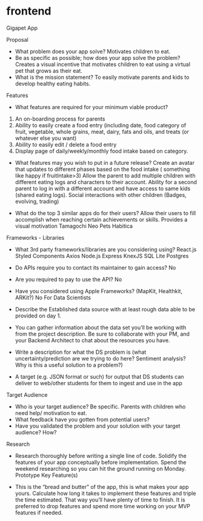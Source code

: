 # frontend

Gigapet App

Proposal

- What problem does your app solve?
	Motivates children to eat.
- Be as specific as possible; how does your app solve the problem?
	Creates a visual incentive that motivates children to eat using a virtual pet that grows as their eat. 
- What is the mission statement?
	To easily motivate parents and kids to develop healthy eating habits.
	
Features

- What features are required for your minimum viable product?
1. An on-boarding process for parents
 2. Ability to easily create a food entry (including date, food category of fruit, vegetable, whole grains, meat, dairy, fats and oils, and treats (or whatever else you want)
 3. Ability to easily edit / delete a food entry
 4. Display page of daily/weekly/monthly food intake based on category.
- What features may you wish to put in a future release?
          Create an avatar that updates to different phases based on the food intake ( something like happy if fruitIntake>3)
 Allow the parent to add multiple children with different eating logs and characters to their account. Ability for a second parent to log in with a different account and have access to same kids (shared eating logs).
Social interactions with other children (Badges, evolving, trading)

- What do the top 3 similar apps do for their users?
Allow their users to fill accomplish when reaching certain achievements or skills. 
Provides a visual motivation
Tamagochi
Neo Pets
Habitica


Frameworks - Libraries

- What 3rd party frameworks/libraries are you considering using?
React.js
Styled Components
Axios
Node.js
Express
KnexJS
SQL Lite
Postgres

- Do APIs require you to contact its maintainer to gain access?
	No
- Are you required to pay to use the API?
	No
- Have you considered using Apple Frameworks? (MapKit, Healthkit, ARKit?)
No
For Data Scientists


- Describe the Established data source with at least rough data able to be provided on day 1. 
- You can gather information about the data set you’ll be working with from the project description. Be sure to collaborate with your PM, and your Backend Architect to chat about the resources you have.
- Write a description for what the DS problem is (what uncertainty/prediction are we trying to do here? Sentiment analysis? Why is this a useful solution to a problem?)
- A target (e.g. JSON format or such) for output that DS students can deliver to web/other students for them to ingest and use in the app

Target Audience

- Who is your target audience? Be specific. Parents with children who need help/ motivation to eat.
- What feedback have you gotten from potential users?
- Have you validated the problem and your solution with your target audience? How?

Research

- Research thoroughly before writing a single line of code. Solidify the features of your app conceptually before implementation. Spend the weekend researching so you can hit the ground running on Monday.
Prototype Key Feature(s)

- This is the “bread and butter” of the app, this is what makes your app yours. Calculate how long it takes to implement these features and triple the time estimated. That way you’ll have plenty of time to finish. It is preferred to drop features and spend more time working on your MVP features if needed.


